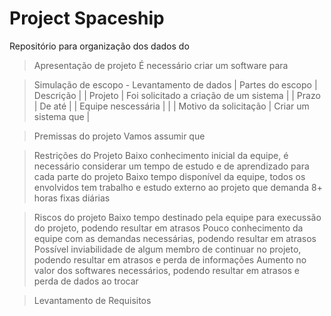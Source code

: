 # Project Spaceship
Repositório para organização dos dados do 

> Apresentação de projeto
É necessário criar um software para 

> Simulação de escopo - Levantamento de dados
| Partes do escopo	| Descrição |
| Projeto	| Foi solicitado a criação de um sistema |
| Prazo	| De  até |
| Equipe nescessária |	 |
| Motivo da solicitação |	Criar um sistema que |

> Premissas do projeto
Vamos assumir que

> Restrições do Projeto
Baixo conhecimento inicial da equipe, é necessário considerar um tempo de estudo e de aprendizado para cada parte do projeto
Baixo tempo disponível da equipe, todos os envolvidos tem trabalho e estudo externo ao projeto que demanda 8+ horas fixas diárias

> Riscos do projeto
Baixo tempo destinado pela equipe para execussão do projeto, podendo resultar em atrasos
Pouco conhecimento da equipe com as demandas necessárias, podendo resultar em atrasos
Possível inviabilidade de algum membro de continuar no projeto, podendo resultar em atrasos e perda de informações
Aumento no valor dos softwares necessários, podendo resultar em atrasos e perda de dados ao trocar

> Levantamento de Requisitos
